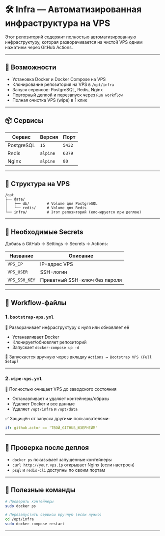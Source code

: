 # 🛠️ Infra — Автоматизированная инфраструктура на VPS

Этот репозиторий содержит полностью автоматизированную инфраструктуру, которая разворачивается на чистой VPS одним нажатием через GitHub Actions.

---

## 🚀 Возможности

* Установка Docker и Docker Compose на VPS
* Клонирование репозитория на VPS в `/opt/infra`
* Запуск сервисов: PostgreSQL, Redis, Nginx
* Повторный деплой и перезапуск через `Run workflow`
* Полная очистка VPS (wipe) в 1 клик

---

## 📦 Сервисы

| Сервис     | Версия   | Порт   |
| ---------- | -------- | ------ |
| PostgreSQL | `15`     | `5432` |
| Redis      | `alpine` | `6379` |
| Nginx      | `alpine` | `80`   |

---

## 📁 Структура на VPS

```
/opt
├── data/
│   ├── db/        # Volume для PostgreSQL
│   └── redis/     # Volume для Redis
└── infra/         # Этот репозиторий (клонируется при деплое)
```

---

## 🔐 Необходимые Secrets

Добавь в GitHub → Settings → Secrets → Actions:

| Название      | Описание                     |
| ------------- | ---------------------------- |
| `VPS_IP`      | IP-адрес VPS                 |
| `VPS_USER`    | SSH-логин     |
| `VPS_SSH_KEY` | Приватный SSH-ключ без пароля |

---

## 🔧 Workflow-файлы

### 1. `bootstrap-vps.yml`

📍 Разворачивает инфраструктуру с нуля или обновляет её

* Устанавливает Docker
* Клонирует/обновляет репозиторий
* Запускает `docker-compose up -d`

🔁 Запускается вручную через вкладку `Actions → Bootstrap VPS (Full Setup)`

---

### 2. `wipe-vps.yml`

🧨 Полностью очищает VPS до заводского состояния

* Останавливает и удаляет контейнеры/образы
* Удаляет Docker и все данные
* Удаляет `/opt/infra` и `/opt/data`

✅ Защищён от запуска другими пользователями:

```yaml
if: github.actor == 'ТВОЙ_GITHUB_ЮЗЕРНЕЙМ'
```

---

## 🧪 Проверка после деплоя

* `docker ps` показывает запущенные контейнеры
* `curl http://your.vps.ip` открывает Nginx (если настроен)
* `psql` и `redis-cli` доступны по своим портам

---

## 📌 Полезные команды

```bash
# Проверить контейнеры
sudo docker ps

# Перезапустить сервисы вручную (если нужно)
cd /opt/infra
sudo docker-compose restart
```

---